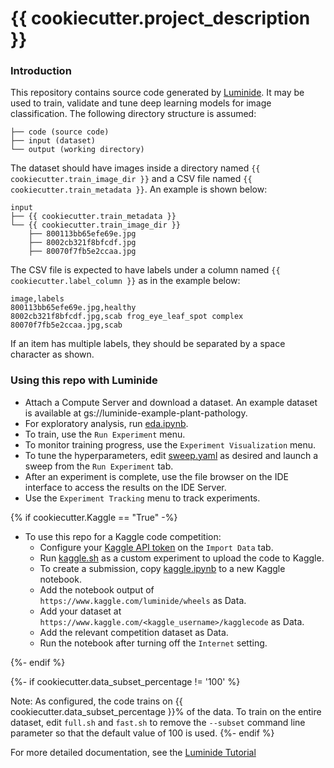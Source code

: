 # {{ cookiecutter.project_description }}

### Introduction
This repository contains source code generated by [Luminide](https://luminide.com). It may be used to train, validate and tune deep learning models for image classification. The following directory structure is assumed:
```
├── code (source code)
├── input (dataset)
└── output (working directory)
```

The dataset should have images inside a directory named `{{ cookiecutter.train_image_dir }}` and a CSV file named `{{ cookiecutter.train_metadata }}`. An example is shown below:

```
input
├── {{ cookiecutter.train_metadata }}
└── {{ cookiecutter.train_image_dir }}
    ├── 800113bb65efe69e.jpg
    ├── 8002cb321f8bfcdf.jpg
    ├── 80070f7fb5e2ccaa.jpg
```

The CSV file is expected to have labels under a column named `{{ cookiecutter.label_column }}` as in the example below:

```
image,labels
800113bb65efe69e.jpg,healthy
8002cb321f8bfcdf.jpg,scab frog_eye_leaf_spot complex
80070f7fb5e2ccaa.jpg,scab
```
If an item has multiple labels, they should be separated by a space character as shown.

### Using this repo with Luminide
- Attach a Compute Server and download a dataset. An example dataset is available at gs://luminide-example-plant-pathology.
- For exploratory analysis, run [eda.ipynb](eda.ipynb).
- To train, use the `Run Experiment` menu.
- To monitor training progress, use the `Experiment Visualization` menu.
- To tune the hyperparameters, edit [sweep.yaml](sweep.yaml) as desired and launch a sweep from the `Run Experiment` tab.
- After an experiment is complete, use the file browser on the IDE interface to access the results on the IDE Server.
- Use the `Experiment Tracking` menu to track experiments.

{% if cookiecutter.Kaggle == "True" -%}
- To use this repo for a Kaggle code competition:
    - Configure your [Kaggle API token](https://github.com/Kaggle/kaggle-api) on the `Import Data` tab.
    - Run [kaggle.sh](kaggle.sh) as a custom experiment to upload the code to Kaggle.
    - To create a submission, copy [kaggle.ipynb](kaggle.ipynb) to a new Kaggle notebook.
    - Add the notebook output of `https://www.kaggle.com/luminide/wheels` as Data.
    - Add your dataset at `https://www.kaggle.com/<kaggle_username>/kagglecode` as Data.
    - Add the relevant competition dataset as Data.
    - Run the notebook after turning off the `Internet` setting.

{%- endif %}

{%- if cookiecutter.data_subset_percentage != '100' %}

Note: As configured, the code trains on {{ cookiecutter.data_subset_percentage }}% of the data. To train on the entire dataset, edit `full.sh` and `fast.sh` to remove the `--subset` command line parameter so that the default value of 100 is used.
{%- endif %}


For more detailed documentation, see the [Luminide Tutorial](https://docs.luminide.com/docs/tutorial)
